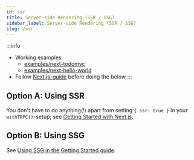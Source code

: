```yaml
---
id: ssr
title: Server-side Rendering (SSR / SSG)
sidebar_label: Server-side Rendering (SSR / SSG)
slug: /ssr
---
```



:::info
- Working examples:
  - [examples/next-todomvc](https://github.com/trpc/trpc/tree/main/examples/next-todomvc)
  - [examples/next-hello-world](https://github.com/trpc/trpc/tree/main/examples/next-hello-world)
- Follow [Next.js-guide](nextjs) before doing the below
:::


## Option A: Using SSR

You don't have to do anything(!) apart from setting `{ ssr: true }` in your `withTRPC()`-setup; see [Getting Started with Next.js](http://localhost:3000/docs/nextjs#option-a-using-server-side-rendering).


## Option B: Using SSG


See [Using SSG in the Getting Started guide](/docs/nextjs#option-b-using-ssg).